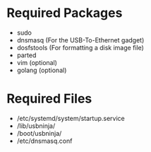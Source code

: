 # Required Packages

* sudo
* dnsmasq (For the USB-To-Ethernet gadget)
* dosfstools (For formatting a disk image file)
* parted
* vim (optional)
* golang (optional)

# Required Files

* /etc/systemd/system/startup.service
* /lib/usbninja/
* /boot/usbninja/
* /etc/dnsmasq.conf
